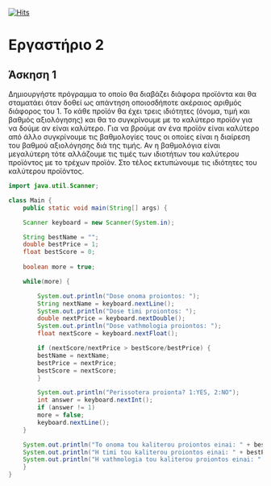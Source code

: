 [![Hits](https://hits.seeyoufarm.com/api/count/incr/badge.svg?url=https%3A%2F%2Feffie375.github.io%2FTPTE-AEGEAN&count_bg=%23E3802B&title_bg=%2307359E&icon=internetarchive.svg&icon_color=%23E7E7E7&title=%CE%A0%CF%81%CE%BF%CE%B2%CE%BF%CE%BB%CE%AD%CF%82&edge_flat=false)](https://hits.seeyoufarm.com)

# Eργαστήριο 2

## Άσκηση 1

Δημιουργήστε πρόγραμμα το οποίο θα διαβάζει διάφορα προϊόντα και θα σταματάει όταν δοθεί ως απάντηση οποιοσδήποτε ακέραιος αριθμός διάφορος του 1. Το κάθε προϊόν θα έχει τρεις ιδιότητες (όνομα, τιμή και βαθμός  αξιολόγησης) και θα το συγκρίνουμε με το καλύτερο προϊόν για να δούμε αν είναι καλύτερο. Για να βρούμε αν ένα προϊόν είναι καλύτερο από άλλο  συγκρίνουμε τις βαθμολογίες τους οι οποίες είναι η διαίρεση του βαθμού αξιολόγησης διά της τιμής. Αν η βαθμολόγια είναι μεγαλύτερη τότε αλλάζουμε τις τιμές των ιδιοτήτων του καλύτερου προϊόντος με το τρέχων προϊόν. Στο τέλος εκτυπώνουμε τις ιδιότητες του καλύτερου προϊόντος.

```Java
import java.util.Scanner;

class Main {
    public static void main(String[] args) {

    Scanner keyboard = new Scanner(System.in);

    String bestName = "";
    double bestPrice = 1;
    float bestScore = 0;
    
    boolean more = true;

    while(more) {

        System.out.println("Dose onoma proiontos: ");
        String nextName = keyboard.nextLine();
        System.out.println("Dose timi proiontos: ");
        double nextPrice = keyboard.nextDouble();
        System.out.println("Dose vathmologia proiontos: ");
        float nextScore = keyboard.nextFloat();

        if (nextScore/nextPrice > bestScore/bestPrice) {
        bestName = nextName;
        bestPrice = nextPrice;
        bestScore = nextScore;
        }

        System.out.println("Perissotera proionta? 1:YES, 2:NO");
        int answer = keyboard.nextInt();
        if (answer != 1)
        more = false;
        keyboard.nextLine();
    }

    System.out.println("To onoma tou kaliterou proiontos einai: " + bestName);
    System.out.println("H timi tou kaliterou proiontos einai: " + bestPrice);
    System.out.println("H vathmologia tou kaliterou proiontos einai: " + bestScore);
    }
}
```
